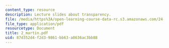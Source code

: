```yaml
---
content_type: resource
description: Lecture slides about transparency.
file: /media/https%3A/open-learning-course-data-rc.s3.amazonaws.com/24-500-topics-in-philosophy-of-mind-perceptual-experience-spring-2007/87d352d4f2d39861bb63a8636ac3bb88_2_martin.pdf
file_type: application/pdf
resourcetype: Document
title: 2_martin.pdf
uid: 87d352d4-f2d3-9861-bb63-a8636ac3bb88
---
```


